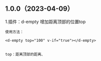 ## 1.0.0（2023-04-09）
1.插件：d-empty  增加距离顶部的位置top

````
使用方法：

<d-empty top="100" v-if="true"></d-empty>


top：距离顶部的距离、

````